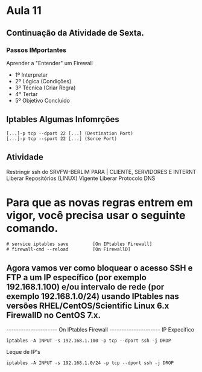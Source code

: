 # Aula 11
## Continuação da Atividade de Sexta.
### Passos IMportantes
Aprender a "Entender" um Firewall
* 1º Interpretar 
* 2º Lógica (Condições)
* 3º Técnica (Criar Regra)
* 4º Tertar
* 5º Objetivo Concluido 

## Iptables Algumas Infomrções
~~~
[...]-p tcp --dport 22 [...] (Destination Port)
[...]-p tcp --sport 22 [...] (Sorce Port)
~~~

## Atividade 
Restringir ssh do SRVFW-BERLIM PARA | CLIENTE, SERVIDORES E INTERNT
Liberar Repositórios (LINUX) Vigente
Liberar Protocolo DNS

# Para que as novas regras entrem em vigor, você precisa usar o seguinte comando.
~~~
# service iptables save         [On IPtables Firewall]
# firewall-cmd --reload         [On FirewallD]
~~~

## Agora vamos ver como bloquear o acesso SSH e FTP a um IP específico (por exemplo 192.168.1.100) e/ou intervalo de rede (por exemplo 192.168.1.0/24) usando IPtables nas versões RHEL/CentOS/Scientific Linux 6.x FirewallD no CentOS 7.x.

--------------------- On IPtables Firewall ---------------------
IP Expecifico 
~~~
iptables -A INPUT -s 192.168.1.100 -p tcp --dport ssh -j DROP
~~~ 
Leque de IP's
~~~
iptables -A INPUT -s 192.168.1.0/24 -p tcp --dport ssh -j DROP
~~~
